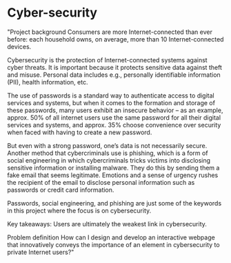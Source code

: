 # Cyber-security
"Project background
Consumers are more Internet-connected than ever before: each household owns, on average,
more than 10 Internet-connected devices.

Cybersecurity is the protection of Internet-connected systems against cyber threats. It is important
because it protects sensitive data against theft and misuse. Personal data includes e.g., personally
identifiable information (PII), health information, etc.

The use of passwords is a standard way to authenticate access to digital services and systems, but
when it comes to the formation and storage of these passwords, many users exhibit an insecure
behavior – as an example, approx. 50% of all internet users use the same password for all their
digital services and systems, and approx. 35% choose convenience over security when faced with
having to create a new password.

But even with a strong password, one’s data is not necessarily secure. Another method that
cybercriminals use is phishing, which is a form of social engineering in which cybercriminals tricks
victims into disclosing sensitive information or installing malware. They do this by sending them a
fake email that seems legitimate. Emotions and a sense of urgency rushes the recipient of the
email to disclose personal information such as passwords or credit card information.

Passwords, social engineering, and phishing are just some of the keywords in this project where
the focus is on cybersecurity.

Key takeaways: Users are ultimately the weakest link in cybersecurity.

Problem definition
How can I design and develop an interactive webpage that innovatively conveys the importance of
an element in cybersecurity to private Internet users?"
